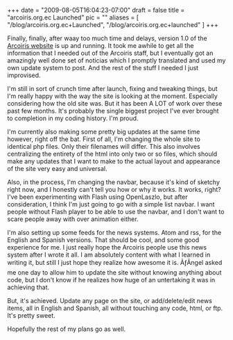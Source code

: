 
+++
date = "2009-08-05T16:04:23-07:00"
draft = false
title = "arcoiris.org.ec Launched"
pic = ""
aliases = [
  "/blog/arcoiris.org.ec+Launched",
  "/blog/arcoiris.org.ec+launched"
]
+++

<p>
Finally, finally, after waay too much time and delays, version 1.0 of the 
<a href = "http://www.arcoiris.org.ec/">Arcoiris website</a> 
is up and running.  It took me awhile to get all the information that I needed out of the Arcoiris staff, but I
eventually got an amazingly well done set of noticias which I promptly translated and used my own update system
to post.  And the rest of the stuff I needed I just improvised.
</p>
<p>
I'm still in sort of crunch time after launch, fixing and tweaking things, but I'm really happy with the way the
site is looking at the moment.  Especially considering how the old site was.  But it has been A LOT of work over
these past few months.  It's probably the single biggest project I've ever brought to completion in my coding
history.  I'm proud.  
</p>
<p>

I'm currently also making some pretty big updates at the same time however, right off the bat.  First of all, I'm
changing the whole site to identical php files.  Only their filenames will differ.  This also involves centralizing
the entirety of the html into only two or so files, which should make any updates that I want to make to the actual
layout and appearance of the site very easy and universal.
<p>
Also, in the process, I'm changing the navbar, because it's kind of sketchy right now, and I honestly can't tell
you how or why it works.  It works, right?  I've been experimenting with Flash using OpenLaszlo, but after
consideration, I think I'm just going to go with a simple list navbar.  I want people without Flash player
to be able to use the navbar, and I don't want to scare people away with over animation either.
</p>
<p>
I'm also setting up some feeds for the news systems.  Atom and rss, for the English and Spanish versions.  That
should be cool, and some good experience for me.  I just really hope the Arcoiris people use this news system
after I wrote it all.  I am absolutely content with what I learned in writing it, but still I just hope they
realize how awesome it is.  ÃƒÂngel asked me one day to allow him to update the site without knowing anything about
code, but I don't know if he realizes how huge of an untertaking it was in achieving that.  
</p>
<p>
But, it's achieved.  Update any page on the site, or add/delete/edit news items, all in English and Spanish, all
without touching any code, html, or ftp.  It's pretty sweet.
</p>
<p>
Hopefully the rest of my plans go as well.
</p>